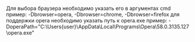 Для выбора браузера необходимо указать его в аргументах cmd  
пример: -Dbrowser=opera, -Dbrowser=chrome, -Dbrowser=firefox
для поддержки opera необходимо указать путь к opera.exe
пример: -DoperaPath="C:\Users\{user}\AppData\Local\Programs\Opera\58.0.3135.127\opera.exe"